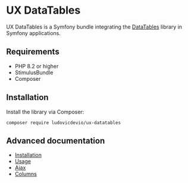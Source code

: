 # UX DataTables

UX DataTables is a Symfony bundle integrating the [DataTables][1]
library in Symfony applications.

[1]: https://datatables.net

## Requirements 
- PHP 8.2 or higher
- StimulusBundle
- Composer

## Installation

Install the library via Composer:

```console
composer require ludovicdevio/ux-datatables
```

## Advanced documentation
- [Installation](https://github.com/ludovicdevio/ux-datatables/blob/main/docs/installation.md)
- [Usage](https://github.com/ludovicdevio/ux-datatables/blob/main/docs/usage.md)
- [Ajax](https://github.com/ludovicdevio/ux-datatables/blob/main/docs/ajax.md)
- [Columns](https://github.com/ludovicdevio/ux-datatables/blob/main/docs/columns.md)
